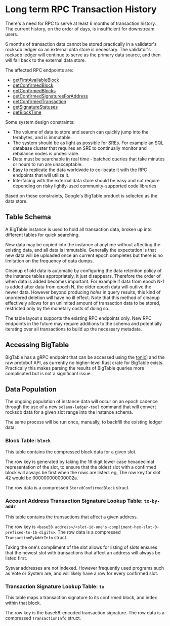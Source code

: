 # Long term RPC Transaction History

There's a need for RPC to serve at least 6 months of transaction history. The
current history, on the order of days, is insufficient for downstream users.

6 months of transaction data cannot be stored practically in a validator's
rocksdb ledger so an external data store is necessary. The validator's
rocksdb ledger will continue to serve as the primary data source, and then will
fall back to the external data store.

The affected RPC endpoints are:

- [getFirstAvailableBlock](developing/clients/jsonrpc-api.md#getfirstavailableblock)
- [getConfirmedBlock](developing/clients/jsonrpc-api.md#getconfirmedblock)
- [getConfirmedBlocks](developing/clients/jsonrpc-api.md#getconfirmedblocks)
- [getConfirmedSignaturesForAddress](developing/clients/jsonrpc-api.md#getconfirmedsignaturesforaddress)
- [getConfirmedTransaction](developing/clients/jsonrpc-api.md#getconfirmedtransaction)
- [getSignatureStatuses](developing/clients/jsonrpc-api.md#getsignaturestatuses)
- [getBlockTime](developing/clients/jsonrpc-api.md#getblocktime)

Some system design constraints:

- The volume of data to store and search can quickly jump into the terabytes,
  and is immutable.
- The system should be as light as possible for SREs. For example an SQL
  database cluster that requires an SRE to continually monitor and rebalance
  nodes is undesirable.
- Data must be searchable in real time - batched queries that take minutes or
  hours to run are unacceptable.
- Easy to replicate the data worldwide to co-locate it with the RPC endpoints
  that will utilize it.
- Interfacing with the external data store should be easy and not require
  depending on risky lightly-used community-supported code libraries

Based on these constraints, Google's BigTable product is selected as the data
store.

## Table Schema

A BigTable instance is used to hold all transaction data, broken up into
different tables for quick searching.

New data may be copied into the instance at anytime without affecting the existing
data, and all data is immutable. Generally the expectation is that new data
will be uploaded once an current epoch completes but there is no limitation on
the frequency of data dumps.

Cleanup of old data is automatic by configuring the data retention policy of the
instance tables appropriately, it just disappears. Therefore the order of when data is
added becomes important. For example if data from epoch N-1 is added after data
from epoch N, the older epoch data will outlive the newer data. However beyond
producing _holes_ in query results, this kind of unordered deletion will
have no ill effect. Note that this method of cleanup effectively allows for an
unlimited amount of transaction data to be stored, restricted only by the
monetary costs of doing so.

The table layout s supports the existing RPC endpoints only. New RPC endpoints
in the future may require additions to the schema and potentially iterating over
all transactions to build up the necessary metadata.

## Accessing BigTable

BigTable has a gRPC endpoint that can be accessed using the
[tonic](https://crates.io/crates/crate)] and the raw protobuf API, as currently no
higher-level Rust crate for BigTable exists. Practically this makes parsing the
results of BigTable queries more complicated but is not a significant issue.

## Data Population

The ongoing population of instance data will occur on an epoch cadence through the
use of a new `solana-ledger-tool` command that will convert rocksdb data for a
given slot range into the instance schema.

The same process will be run once, manually, to backfill the existing ledger
data.

### Block Table: `block`

This table contains the compressed block data for a given slot.

The row key is generated by taking the 16 digit lower case hexadecimal
representation of the slot, to ensure that the oldest slot with a confirmed
block will always be first when the rows are listed. eg, The row key for slot
42 would be 000000000000002a.

The row data is a compressed `StoredConfirmedBlock` struct.

### Account Address Transaction Signature Lookup Table: `tx-by-addr`

This table contains the transactions that affect a given address.

The row key is `<base58 address>/<slot-id-one's-compliment-hex-slot-0-prefixed-to-16-digits>`. The row
data is a compressed `TransactionByAddrInfo` struct.

Taking the one's compliment of the slot allows for listing of slots ensures that
the newest slot with transactions that affect an address will always
be listed first.

Sysvar addresses are not indexed. However frequently used programs such as
Vote or System are, and will likely have a row for every confirmed slot.

### Transaction Signature Lookup Table: `tx`

This table maps a transaction signature to its confirmed block, and index within that block.

The row key is the base58-encoded transaction signature.
The row data is a compressed `TransactionInfo` struct.
